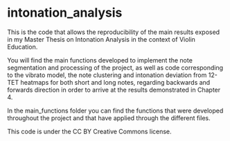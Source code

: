 # intonation_analysis

This is the code that allows the reproducibility of the main results exposed in my Master Thesis on Intonation Analysis in the context of Violin Education.


You will find the main functions developed to implement the note segmentation and processing of the project, as well as code corresponding to the vibrato model, the note clustering and intonation deviation from 12-TET heatmaps for both short and long notes, regarding backwards and forwards direction in order to arrive at the results demonstrated in Chapter 4.

In the main_functions folder you can find the functions that were developed throughout the project and that have applied through the different files.

This code is under the CC BY Creative Commons license.
